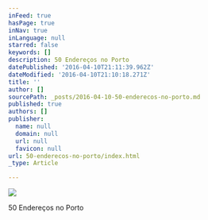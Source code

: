 ```yaml
---
inFeed: true
hasPage: true
inNav: true
inLanguage: null
starred: false
keywords: []
description: 50 Endereços no Porto
datePublished: '2016-04-10T21:11:39.962Z'
dateModified: '2016-04-10T21:10:18.271Z'
title: ''
author: []
sourcePath: _posts/2016-04-10-50-enderecos-no-porto.md
published: true
authors: []
publisher:
  name: null
  domain: null
  url: null
  favicon: null
url: 50-enderecos-no-porto/index.html
_type: Article

---
```

![](https://s3-us-west-2.amazonaws.com/the-grid-img/p/9a45b475419ba455084a2f75323888a8d32f41bf.png)

50 Endereços no Porto